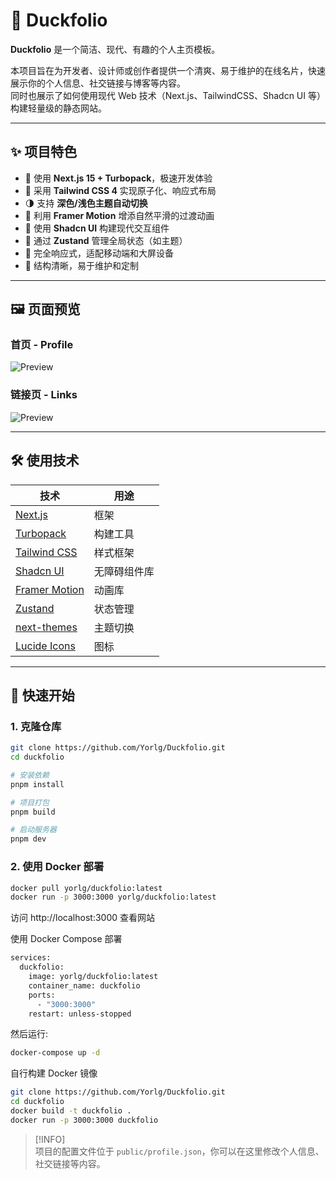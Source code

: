 # 🦆 Duckfolio

**Duckfolio** 是一个简洁、现代、有趣的个人主页模板。

本项目旨在为开发者、设计师或创作者提供一个清爽、易于维护的在线名片，快速展示你的个人信息、社交链接与博客等内容。  
同时也展示了如何使用现代 Web 技术（Next.js、TailwindCSS、Shadcn UI 等）构建轻量级的静态网站。

---

## ✨ 项目特色

- 🚀 使用 **Next.js 15 + Turbopack**，极速开发体验
- 🎨 采用 **Tailwind CSS 4** 实现原子化、响应式布局
- 🌗 支持 **深色/浅色主题自动切换**
- 💫 利用 **Framer Motion** 增添自然平滑的过渡动画
- 🧩 使用 **Shadcn UI** 构建现代交互组件
- 🧠 通过 **Zustand** 管理全局状态（如主题）
- 📱 完全响应式，适配移动端和大屏设备
- 🧼 结构清晰，易于维护和定制

---

## 🖼️ 页面预览

### 首页 - Profile  
![Preview](https://blog.yorlg.it/wp-content/uploads/2025/05/Duckfolio-Preview1.png)

### 链接页 - Links  
![Preview](https://blog.yorlg.it/wp-content/uploads/2025/05/Duckfolio-Preview2.png)

---

## 🛠️ 使用技术

| 技术                                                      | 用途         |
| --------------------------------------------------------- | ------------ |
| [Next.js](https://nextjs.org/)                            | 框架         |
| [Turbopack](https://turbo.build/pack)                     | 构建工具     |
| [Tailwind CSS](https://tailwindcss.com/)                  | 样式框架     |
| [Shadcn UI](https://ui.shadcn.com/ )                      | 无障碍组件库 |
| [Framer Motion](https://www.framer.com/motion/)           | 动画库       |
| [Zustand](https://github.com/pmndrs/zustand)              | 状态管理     |
| [next-themes](https://github.com/pacocoursey/next-themes) | 主题切换     |
| [Lucide Icons](https://lucide.dev/)                       | 图标         |

---

## 🚀 快速开始

### 1. 克隆仓库

```bash
git clone https://github.com/Yorlg/Duckfolio.git
cd duckfolio

# 安装依赖
pnpm install

# 项目打包
pnpm build

# 启动服务器
pnpm dev
```
### 2. 使用 Docker 部署

```bash
docker pull yorlg/duckfolio:latest
docker run -p 3000:3000 yorlg/duckfolio:latest
```
访问 http://localhost:3000 查看网站

使用 Docker Compose 部署

```bash
services:
  duckfolio:
    image: yorlg/duckfolio:latest
    container_name: duckfolio
    ports:
      - "3000:3000"
    restart: unless-stopped
```
然后运行:
```bash
docker-compose up -d
```
自行构建 Docker 镜像
```bash
git clone https://github.com/Yorlg/Duckfolio.git
cd duckfolio
docker build -t duckfolio .
docker run -p 3000:3000 duckfolio
```

> [!INFO]  
> 项目的配置文件位于 `public/profile.json`，你可以在这里修改个人信息、社交链接等内容。